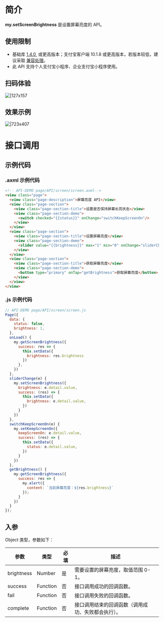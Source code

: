 # 简介
**my.setScreenBrightness** 是设置屏幕亮度的 API。

## 使用限制

- 基础库 [1.4.0 ](https://opendocs.alipay.com/mini/framework/lib) 或更高版本；支付宝客户端  10.1.8 或更高版本，若版本较低，建议采取 [兼容处理](/mini/framework/compatibility)。 
- 此 API 支持个人支付宝小程序、企业支付宝小程序使用。

## 扫码体验

![|127x157](https://gw.alipayobjects.com/zos/skylark-tools/public/files/d104e0177f46f4d4094085f35867112a.jpeg#align=left&display=inline&height=157&margin=%5Bobject%20Object%5D&originHeight=157&originWidth=127&status=done&style=stroke&width=127)

## 效果示例

![|723x407](https://gw.alipayobjects.com/zos/skylark-tools/public/files/19b452991b1a80189d6a2cfda1b90ee2.png#align=left&display=inline&height=420&margin=%5Bobject%20Object%5D&originHeight=720&originWidth=1280&status=done&style=stroke&width=746)

# 接口调用

## 示例代码

### .axml 示例代码

```html
<!-- API-DEMO page/API/screen/screen.axml-->
<view class="page">
  <view class="page-description">屏幕亮度 API</view>
  <view class="page-section">
    <view class="page-section-title">设置是否保持屏幕长亮状态</view>
    <view class="page-section-demo">
      <switch checked="{{status}}" onChange="switchKeepScreenOn"/>
    </view>
  </view>
  <view class="page-section">
    <view class="page-section-title">设置屏幕亮度</view>
    <view class="page-section-demo">
      <slider value="{{brightness}}" max="1" min="0" onChange="sliderChange" step="0.02"/>
    </view>
  </view>
  <view class="page-section">
    <view class="page-section-title">获取屏幕亮度</view>
    <view class="page-section-demo">
      <button type="primary" onTap="getBrightness">获取屏幕亮度</button>
    </view>
  </view>
</view>
```

### .js 示例代码

```javascript
// API-DEMO page/API/screen/screen.js
Page({
  data: {
    status: false,
    brightness: 1,
  },
  onLoad() {
    my.getScreenBrightness({
      success: res => {
        this.setData({
          brightness: res.brightness
        })
      },
    })
  },
  sliderChange(e) {
    my.setScreenBrightness({
      brightness: e.detail.value,
      success: (res) => {
        this.setData({
          brightness: e.detail.value,
        })
      }
    })
  },
  switchKeepScreenOn(e) {
    my.setKeepScreenOn({
      keepScreenOn: e.detail.value,
      success: (res) => {
        this.setData({
          status: e.detail.value,
        })
      }
    })
  },
  getBrightness() {
    my.getScreenBrightness({
      success: res => {
        my.alert({
          content: `当前屏幕亮度：${res.brightness}`
        });
      }
    })
  }
});
```

## 入参

Object 类型，参数如下：

| **参数** | **类型** | **必填** | **描述** |
| --- | --- | --- | --- |
| brightness | Number | 是 | 需要设置的屏幕亮度，取值范围 0-1。 |
| success | Function | 否 | 接口调用成功的回调函数。 |
| fail | Function | 否 | 接口调用失败的回调函数。 |
| complete | Function | 否 | 接口调用结束的回调函数（调用成功、失败都会执行）。 |
